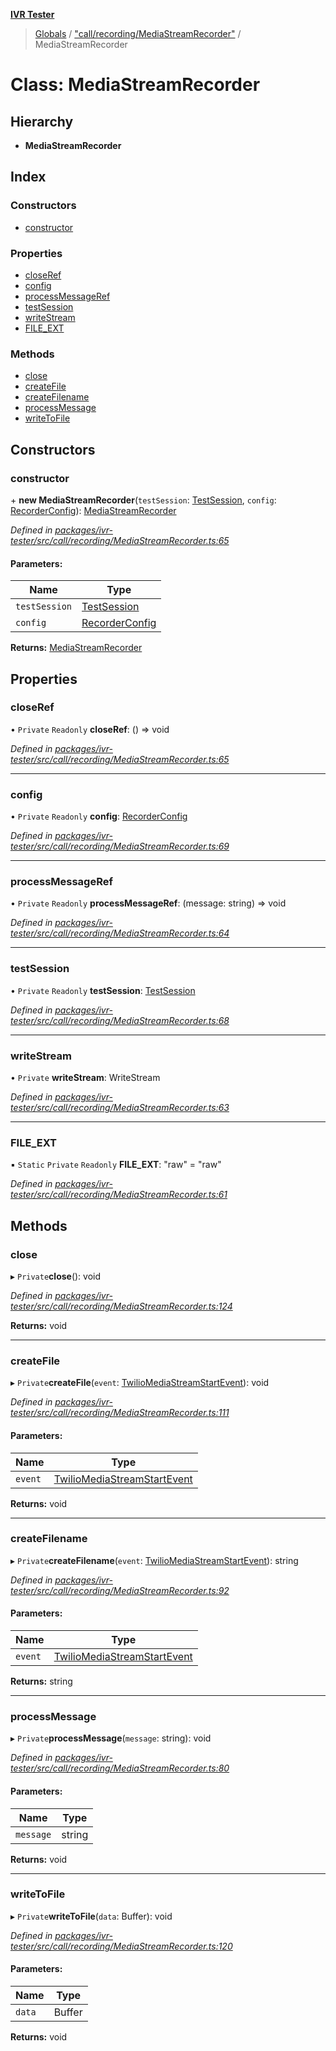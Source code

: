 **[IVR Tester](../README.md)**

> [Globals](../README.md) / ["call/recording/MediaStreamRecorder"](../modules/_call_recording_mediastreamrecorder_.md) / MediaStreamRecorder

# Class: MediaStreamRecorder

## Hierarchy

* **MediaStreamRecorder**

## Index

### Constructors

* [constructor](_call_recording_mediastreamrecorder_.mediastreamrecorder.md#constructor)

### Properties

* [closeRef](_call_recording_mediastreamrecorder_.mediastreamrecorder.md#closeref)
* [config](_call_recording_mediastreamrecorder_.mediastreamrecorder.md#config)
* [processMessageRef](_call_recording_mediastreamrecorder_.mediastreamrecorder.md#processmessageref)
* [testSession](_call_recording_mediastreamrecorder_.mediastreamrecorder.md#testsession)
* [writeStream](_call_recording_mediastreamrecorder_.mediastreamrecorder.md#writestream)
* [FILE\_EXT](_call_recording_mediastreamrecorder_.mediastreamrecorder.md#file_ext)

### Methods

* [close](_call_recording_mediastreamrecorder_.mediastreamrecorder.md#close)
* [createFile](_call_recording_mediastreamrecorder_.mediastreamrecorder.md#createfile)
* [createFilename](_call_recording_mediastreamrecorder_.mediastreamrecorder.md#createfilename)
* [processMessage](_call_recording_mediastreamrecorder_.mediastreamrecorder.md#processmessage)
* [writeToFile](_call_recording_mediastreamrecorder_.mediastreamrecorder.md#writetofile)

## Constructors

### constructor

\+ **new MediaStreamRecorder**(`testSession`: [TestSession](../interfaces/_testrunner_.testsession.md), `config`: [RecorderConfig](../interfaces/_call_recording_mediastreamrecorder_.recorderconfig.md)): [MediaStreamRecorder](_call_recording_mediastreamrecorder_.mediastreamrecorder.md)

*Defined in [packages/ivr-tester/src/call/recording/MediaStreamRecorder.ts:65](https://github.com/SketchingDev/ivr-tester/blob/e17074e/packages/ivr-tester/src/call/recording/MediaStreamRecorder.ts#L65)*

#### Parameters:

Name | Type |
------ | ------ |
`testSession` | [TestSession](../interfaces/_testrunner_.testsession.md) |
`config` | [RecorderConfig](../interfaces/_call_recording_mediastreamrecorder_.recorderconfig.md) |

**Returns:** [MediaStreamRecorder](_call_recording_mediastreamrecorder_.mediastreamrecorder.md)

## Properties

### closeRef

• `Private` `Readonly` **closeRef**: () => void

*Defined in [packages/ivr-tester/src/call/recording/MediaStreamRecorder.ts:65](https://github.com/SketchingDev/ivr-tester/blob/e17074e/packages/ivr-tester/src/call/recording/MediaStreamRecorder.ts#L65)*

___

### config

• `Private` `Readonly` **config**: [RecorderConfig](../interfaces/_call_recording_mediastreamrecorder_.recorderconfig.md)

*Defined in [packages/ivr-tester/src/call/recording/MediaStreamRecorder.ts:69](https://github.com/SketchingDev/ivr-tester/blob/e17074e/packages/ivr-tester/src/call/recording/MediaStreamRecorder.ts#L69)*

___

### processMessageRef

• `Private` `Readonly` **processMessageRef**: (message: string) => void

*Defined in [packages/ivr-tester/src/call/recording/MediaStreamRecorder.ts:64](https://github.com/SketchingDev/ivr-tester/blob/e17074e/packages/ivr-tester/src/call/recording/MediaStreamRecorder.ts#L64)*

___

### testSession

• `Private` `Readonly` **testSession**: [TestSession](../interfaces/_testrunner_.testsession.md)

*Defined in [packages/ivr-tester/src/call/recording/MediaStreamRecorder.ts:68](https://github.com/SketchingDev/ivr-tester/blob/e17074e/packages/ivr-tester/src/call/recording/MediaStreamRecorder.ts#L68)*

___

### writeStream

• `Private` **writeStream**: WriteStream

*Defined in [packages/ivr-tester/src/call/recording/MediaStreamRecorder.ts:63](https://github.com/SketchingDev/ivr-tester/blob/e17074e/packages/ivr-tester/src/call/recording/MediaStreamRecorder.ts#L63)*

___

### FILE\_EXT

▪ `Static` `Private` `Readonly` **FILE\_EXT**: \"raw\" = "raw"

*Defined in [packages/ivr-tester/src/call/recording/MediaStreamRecorder.ts:61](https://github.com/SketchingDev/ivr-tester/blob/e17074e/packages/ivr-tester/src/call/recording/MediaStreamRecorder.ts#L61)*

## Methods

### close

▸ `Private`**close**(): void

*Defined in [packages/ivr-tester/src/call/recording/MediaStreamRecorder.ts:124](https://github.com/SketchingDev/ivr-tester/blob/e17074e/packages/ivr-tester/src/call/recording/MediaStreamRecorder.ts#L124)*

**Returns:** void

___

### createFile

▸ `Private`**createFile**(`event`: [TwilioMediaStreamStartEvent](../interfaces/_call_twiliocaller_.twiliomediastreamstartevent.md)): void

*Defined in [packages/ivr-tester/src/call/recording/MediaStreamRecorder.ts:111](https://github.com/SketchingDev/ivr-tester/blob/e17074e/packages/ivr-tester/src/call/recording/MediaStreamRecorder.ts#L111)*

#### Parameters:

Name | Type |
------ | ------ |
`event` | [TwilioMediaStreamStartEvent](../interfaces/_call_twiliocaller_.twiliomediastreamstartevent.md) |

**Returns:** void

___

### createFilename

▸ `Private`**createFilename**(`event`: [TwilioMediaStreamStartEvent](../interfaces/_call_twiliocaller_.twiliomediastreamstartevent.md)): string

*Defined in [packages/ivr-tester/src/call/recording/MediaStreamRecorder.ts:92](https://github.com/SketchingDev/ivr-tester/blob/e17074e/packages/ivr-tester/src/call/recording/MediaStreamRecorder.ts#L92)*

#### Parameters:

Name | Type |
------ | ------ |
`event` | [TwilioMediaStreamStartEvent](../interfaces/_call_twiliocaller_.twiliomediastreamstartevent.md) |

**Returns:** string

___

### processMessage

▸ `Private`**processMessage**(`message`: string): void

*Defined in [packages/ivr-tester/src/call/recording/MediaStreamRecorder.ts:80](https://github.com/SketchingDev/ivr-tester/blob/e17074e/packages/ivr-tester/src/call/recording/MediaStreamRecorder.ts#L80)*

#### Parameters:

Name | Type |
------ | ------ |
`message` | string |

**Returns:** void

___

### writeToFile

▸ `Private`**writeToFile**(`data`: Buffer): void

*Defined in [packages/ivr-tester/src/call/recording/MediaStreamRecorder.ts:120](https://github.com/SketchingDev/ivr-tester/blob/e17074e/packages/ivr-tester/src/call/recording/MediaStreamRecorder.ts#L120)*

#### Parameters:

Name | Type |
------ | ------ |
`data` | Buffer |

**Returns:** void

